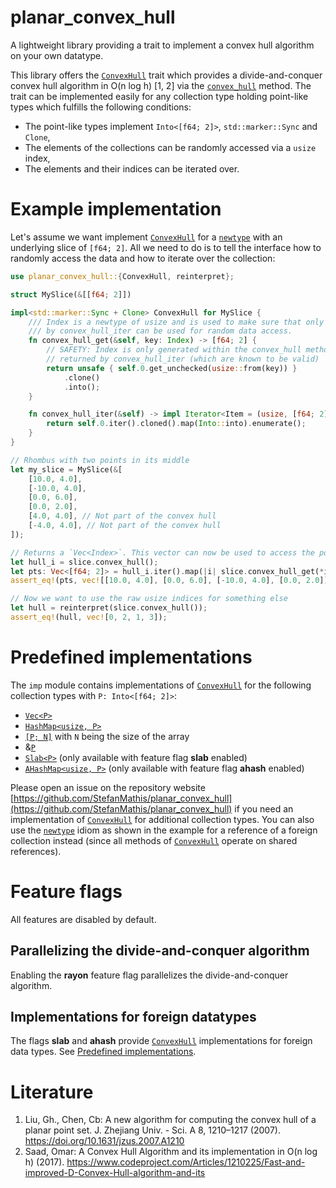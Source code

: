 planar_convex_hull
==================

A lightweight library providing a trait to implement a convex hull algorithm on your own datatype.

[`ConvexHull`]: https://docs.rs/planar_convex_hull/0.1.0/planar_convex_hull/trait.ConvexHull.html
[`convex_hull`]: https://docs.rs/planar_convex_hull/0.1.0/planar_convex_hull/trait.ConvexHull.html#method.convex_hull
[`Index`]: https://docs.rs/planar_convex_hull/0.1.0/planar_convex_hull/struct.Index.html

This library offers the [`ConvexHull`] trait which provides a divide-and-conquer convex hull algorithm in O(n log h) [1, 2]
via the [`convex_hull`] method. The trait can be implemented easily for any collection type holding point-like types 
which fulfills the following conditions:
- The point-like types implement `Into<[f64; 2]>`, `std::marker::Sync` and `Clone`,
- The elements of the collections can be randomly accessed via a `usize` index,
- The elements and their indices can be iterated over.

# Example implementation

Let's assume we want implement [`ConvexHull`] for a [`newtype`](https://doc.rust-lang.org/rust-by-example/generics/new_types.html) with an underlying slice of `[f64; 2]`. All we need to do is to tell the interface how to randomly access the data and how to iterate over the collection:

```rust
use planar_convex_hull::{ConvexHull, reinterpret};

struct MySlice(&[[f64; 2]])

impl<std::marker::Sync + Clone> ConvexHull for MySlice {
    /// Index is a newtype of usize and is used to make sure that only indices returned
    /// by convex_hull_iter can be used for random data access.
    fn convex_hull_get(&self, key: Index) -> [f64; 2] {
        // SAFETY: Index is only generated within the convex_hull method out of indices
        // returned by convex_hull_iter (which are known to be valid)
        return unsafe { self.0.get_unchecked(usize::from(key)) }
            .clone()
            .into();
    }

    fn convex_hull_iter(&self) -> impl Iterator<Item = (usize, [f64; 2])> {
        return self.0.iter().cloned().map(Into::into).enumerate();
    }
}

// Rhombus with two points in its middle
let my_slice = MySlice(&[
    [10.0, 4.0],
    [-10.0, 4.0],
    [0.0, 6.0],
    [0.0, 2.0],
    [4.0, 4.0], // Not part of the convex hull
    [-4.0, 4.0], // Not part of the convex hull
]);

// Returns a `Vec<Index>`. This vector can now be used to access the points via `convex_hull_get`:
let hull_i = slice.convex_hull();
let pts: Vec<[f64; 2]> = hull_i.iter().map(|i| slice.convex_hull_get(*i)).collect();
assert_eq!(pts, vec![[10.0, 4.0], [0.0, 6.0], [-10.0, 4.0], [0.0, 2.0]]);

// Now we want to use the raw usize indices for something else
let hull = reinterpret(slice.convex_hull());
assert_eq!(hull, vec![0, 2, 1, 3]);
```

# Predefined implementations

The `imp` module contains implementations of [`ConvexHull`] for the following collection types with `P: Into<[f64; 2]>`:
* [`Vec<P>`](https://doc.rust-lang.org/std/vec/struct.Vec.html)
* [`HashMap<usize, P>`](https://doc.rust-lang.org/std/collections/struct.HashMap.html)
* [`[P; N]`](https://doc.rust-lang.org/std/primitive.array.html) with `N` being the size of the array
* &[`P`](https://doc.rust-lang.org/std/primitive.slice.html)
* [`Slab<P>`](https://docs.rs/slab/latest/slab/struct.Slab.html) (only available with feature flag **slab** enabled)
* [`AHashMap<usize, P>`](https://docs.rs/ahash/0.8.12/ahash/struct.AHashMap.html) (only available with feature flag **ahash** enabled)

Please open an issue on the repository website [https://github.com/StefanMathis/planar_convex_hull](https://github.com/StefanMathis/planar_convex_hull) if you need an implementation of [`ConvexHull`] for additional collection types. You can also use
the [`newtype`](https://doc.rust-lang.org/rust-by-example/generics/new_types.html) idiom as shown in the example for a reference
of a foreign collection instead (since all methods of [`ConvexHull`] operate on shared references).

# Feature flags

All features are disabled by default.

## Parallelizing the divide-and-conquer algorithm

Enabling the **rayon** feature flag parallelizes the divide-and-conquer algorithm.

## Implementations for foreign datatypes

The flags **slab** and **ahash** provide [`ConvexHull`] implementations for foreign data types. See [Predefined implementations](#predefined-implementations).

# Literature

1. Liu, Gh., Chen, Cb: A new algorithm for computing the convex hull of a planar point set.
J. Zhejiang Univ. - Sci. A 8, 1210–1217 (2007). https://doi.org/10.1631/jzus.2007.A1210
2. Saad, Omar: A Convex Hull Algorithm and its implementation in O(n log h) (2017). https://www.codeproject.com/Articles/1210225/Fast-and-improved-D-Convex-Hull-algorithm-and-its
